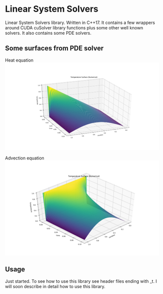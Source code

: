 # Linear System Solvers
Linear System Solvers library. Written in C++17. It contains a few wrappers around CUDA cuSolver library functions plus some other well known solvers.
It also contains some PDE solvers.


## Some surfaces from PDE solver

Heat equation
![Pure heat equation](/outputs/temp_heat_equ_numerical.png)

Advection equation
![Advection equation](/outputs/temp_advection_equ_numerical.png)

## Usage
Just started.
To see how to use this library see header files ending with _t.
I will soon describe in detail how to use this library.

